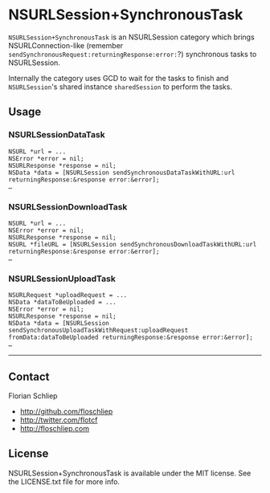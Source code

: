 NSURLSession+SynchronousTask
============================

`NSURLSession+SynchronousTask` is an NSURLSession category which brings NSURLConnection-like (remember `sendSynchronousRequest:returningResponse:error:`?) synchronous tasks to NSURLSession.

Internally the category uses GCD to wait for the tasks to finish and `NSURLSession`'s shared instance `sharedSession` to perform the tasks.  

## Usage

### NSURLSessionDataTask

```
NSURL *url = ...
NSError *error = nil;
NSURLResponse *response = nil;
NSData *data = [NSURLSession sendSynchronousDataTaskWithURL:url returningResponse:&response error:&error];
…
```
### NSURLSessionDownloadTask

```
NSURL *url = ...
NSError *error = nil;
NSURLResponse *response = nil;
NSURL *fileURL = [NSURLSession sendSynchronousDownloadTaskWithURL:url returningResponse:&response error:&error];
…
```
### NSURLSessionUploadTask

```
NSURLRequest *uploadRequest = ...
NSData *dataToBeUploaded = ...
NSError *error = nil;
NSURLResponse *response = nil;
NSData *data = [NSURLSession sendSynchronousUploadTaskWithRequest:uploadRequest fromData:dataToBeUploaded returningResponse:&response error:&error];
…
```

---

## Contact

Florian Schliep

- http://github.com/floschliep
- http://twitter.com/flotcf
- http://floschliep.com

## License

NSURLSession+SynchronousTask is available under the MIT license. See the LICENSE.txt file for more info.